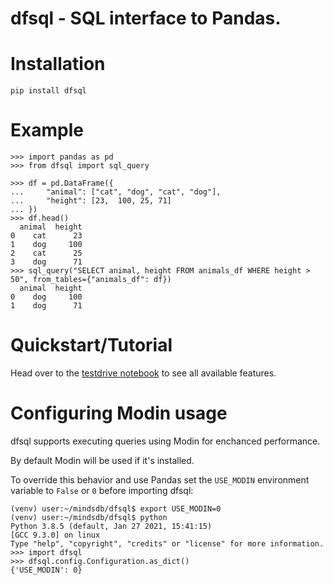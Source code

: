 # dfsql - SQL interface to Pandas.

# Installation
```pip install dfsql```

# Example
```
>>> import pandas as pd
>>> from dfsql import sql_query

>>> df = pd.DataFrame({
...     "animal": ["cat", "dog", "cat", "dog"],
...     "height": [23,  100, 25, 71] 
... })
>>> df.head()
  animal  height
0    cat      23
1    dog     100
2    cat      25
3    dog      71
>>> sql_query("SELECT animal, height FROM animals_df WHERE height > 50", from_tables={"animals_df": df})
  animal  height
0    dog     100
1    dog      71
```

# Quickstart/Tutorial

Head over to the [testdrive notebook](https://github.com/mindsdb/dfsql/blob/stable/testdrive.ipynb) to see all available features.

# Configuring Modin usage

dfsql supports executing queries using Modin for enchanced performance. 

By default Modin will be used if it's installed.

To override this behavior and use Pandas set the `USE_MODIN` environment variable to `False` or `0` before importing dfsql:
```
(venv) user:~/mindsdb/dfsql$ export USE_MODIN=0
(venv) user:~/mindsdb/dfsql$ python
Python 3.8.5 (default, Jan 27 2021, 15:41:15) 
[GCC 9.3.0] on linux
Type "help", "copyright", "credits" or "license" for more information.
>>> import dfsql
>>> dfsql.config.Configuration.as_dict()
{'USE_MODIN': 0}
```



